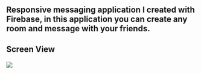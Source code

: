 <!-- ## Authentication (Kimlik Doğrulama)
- Kullnıcının kimliğini doğrulama aşaması
- Kullanıcın sahip olduğu google hesabı veya
- Eposta şifre ile kimliğini doğrulayabiliriz

## Authorization (Yetkilendirme)
- Kulanınıcın kimliğine göre uygulama
- İçerisndeki erişimlerini kısatlama -->

<h2>Responsive messaging application I created with Firebase, in this application you can create any room and message with your friends.<h2>

Screen View

<img src="./src/assets/Firebase-Chat.gif"/>